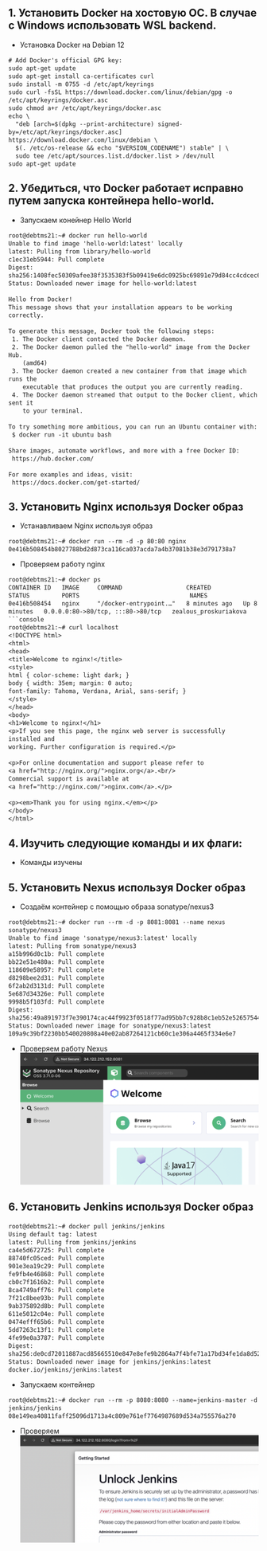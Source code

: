 ## 1. Установить Docker на хостовую ОС. В случае с Windows использовать WSL backend.
- Установка Docker на Debian 12
```console
# Add Docker's official GPG key:
sudo apt-get update
sudo apt-get install ca-certificates curl
sudo install -m 0755 -d /etc/apt/keyrings
sudo curl -fsSL https://download.docker.com/linux/debian/gpg -o /etc/apt/keyrings/docker.asc
sudo chmod a+r /etc/apt/keyrings/docker.asc
echo \
  "deb [arch=$(dpkg --print-architecture) signed-by=/etc/apt/keyrings/docker.asc] https://download.docker.com/linux/debian \
  $(. /etc/os-release && echo "$VERSION_CODENAME") stable" | \
  sudo tee /etc/apt/sources.list.d/docker.list > /dev/null
sudo apt-get update
```
## 2. Убедиться, что Docker работает исправно путем запуска контейнера hello-world.
- Запускаем конейнер Hello World
```console
root@debtms21:~# docker run hello-world
Unable to find image 'hello-world:latest' locally
latest: Pulling from library/hello-world
c1ec31eb5944: Pull complete
Digest: sha256:1408fec50309afee38f3535383f5b09419e6dc0925bc69891e79d84cc4cdcec6
Status: Downloaded newer image for hello-world:latest

Hello from Docker!
This message shows that your installation appears to be working correctly.

To generate this message, Docker took the following steps:
 1. The Docker client contacted the Docker daemon.
 2. The Docker daemon pulled the "hello-world" image from the Docker Hub.
    (amd64)
 3. The Docker daemon created a new container from that image which runs the
    executable that produces the output you are currently reading.
 4. The Docker daemon streamed that output to the Docker client, which sent it
    to your terminal.

To try something more ambitious, you can run an Ubuntu container with:
 $ docker run -it ubuntu bash

Share images, automate workflows, and more with a free Docker ID:
 https://hub.docker.com/

For more examples and ideas, visit:
 https://docs.docker.com/get-started/
```
## 3. Установить Nginx используя Docker образ
- Устанавливаем Nginx используя образ
```console
root@debtms21:~# docker run --rm -d -p 80:80 nginx
0e416b508454b8027788bd2d873ca116ca037acda7a4b37081b38e3d791738a7
```
- Проверяем работу nginx
```console
root@debtms21:~# docker ps
CONTAINER ID   IMAGE     COMMAND                  CREATED         STATUS         PORTS                               NAMES
0e416b508454   nginx     "/docker-entrypoint.…"   8 minutes ago   Up 8 minutes   0.0.0.0:80->80/tcp, :::80->80/tcp   zealous_proskuriakova
```console
root@debtms21:~# curl localhost
<!DOCTYPE html>
<html>
<head>
<title>Welcome to nginx!</title>
<style>
html { color-scheme: light dark; }
body { width: 35em; margin: 0 auto;
font-family: Tahoma, Verdana, Arial, sans-serif; }
</style>
</head>
<body>
<h1>Welcome to nginx!</h1>
<p>If you see this page, the nginx web server is successfully installed and
working. Further configuration is required.</p>

<p>For online documentation and support please refer to
<a href="http://nginx.org/">nginx.org</a>.<br/>
Commercial support is available at
<a href="http://nginx.com/">nginx.com</a>.</p>

<p><em>Thank you for using nginx.</em></p>
</body>
</html>
```
## 4. Изучить следующие команды и их флаги:
- Команды изучены
## 5. Установить Nexus используя Docker образ
- Создаём контейнер с помощью образа sonatype/nexus3
```console
root@debtms21:~# docker run --rm -d -p 8081:8081 --name nexus sonatype/nexus3
Unable to find image 'sonatype/nexus3:latest' locally
latest: Pulling from sonatype/nexus3
a15b996d0c1b: Pull complete 
bb22e51e480a: Pull complete 
118609e58957: Pull complete 
d8298bee2d31: Pull complete 
6f2ab2d3131d: Pull complete 
5e687d34326e: Pull complete 
9998b5f103fd: Pull complete 
Digest: sha256:49a891973f7e390174cac44f9923f0518f77ad95bb7c928b8c1eb52e52657544
Status: Downloaded newer image for sonatype/nexus3:latest
109a9c39bf2230bb540020808a40e02ab87264121cb60c1e306a4465f334e6e7
```
- Проверяем работу Nexus
![проверяем работу nexus](/HW19/images/nexus.png)

## 6. Установить Jenkins используя Docker образ
```console
root@debtms21:~# docker pull jenkins/jenkins
Using default tag: latest
latest: Pulling from jenkins/jenkins
ca4e5d672725: Pull complete 
88740fc05ced: Pull complete 
901e3ea19c29: Pull complete 
fe9fb4e46868: Pull complete 
cb0c7f1616b2: Pull complete 
8ca4749aff76: Pull complete 
7f21c8bee93b: Pull complete 
9ab375892d8b: Pull complete 
611e5012c04e: Pull complete 
0474efff65b6: Pull complete 
5dd7263c13f1: Pull complete 
4fe99e0a3787: Pull complete 
Digest: sha256:de0cd72011887acd85665510e847e8efe9b2864a7f4bfe71a17bd34fe1da8d52
Status: Downloaded newer image for jenkins/jenkins:latest
docker.io/jenkins/jenkins:latest
```
- Запускаем контейнер
```console
root@debtms21:~# docker run --rm -p 8080:8080 --name=jenkins-master -d jenkins/jenkins
08e149ea40811faff25096d1713a4c809e761ef7764987689d534a755576a270
```
- Проверяем
![проверяем работу jenkins](/HW19/images/jenkins.png)